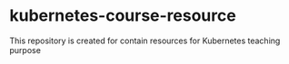 # kubernetes-course-resource
This repository is created for contain resources for Kubernetes teaching purpose
